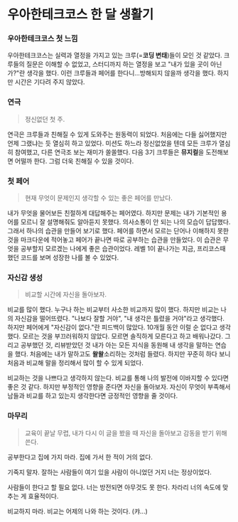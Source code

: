 # 우아한테크코스 한 달 생활기

### 우아한테크코스 첫 느낌

우아한테크코스는 실력과 열정을 가지고 있는 크루(=**코딩 변태**)들이 모인 것 같았다. 크루들의 질문은 이해할 수 없었고, 스터디까지 하는 열정을 보고 "내가 있을 곳이 아닌가?"란 생각을 했다. 이런 크루들과 페어를 한다니...방해되지 않을까 생각을 했다. 하지만 시간은 기다려 주지 않았다.

### 연극

> 정신없던 첫 주.

연극은 크루들과 친해질 수 있게 도와주는 원동력이 되었다. 처음에는 다들 싫어했지만 언제 그랬냐는 듯 열심히 하고 있었다. 미션도 하느라 정신없었을 텐데 모든 크루가 열심히 참여했고, 다른 연극조 보는 재미가 쏠쏠했다. 다음 3기 크루들은 **뮤지컬**을 도전해보면 어떨까 한다. 그럼 더욱 친해질 수 있을 것이다.

### 첫 페어

> 현재 무엇이 문제인지 생각할 수 있는 좋은 페어를 만났다. 

내가 무엇을 물어보든 친절하게 대답해주는 페어였다. 하지만 문제는 내가 기본적인 용어를 모르니 잘 설명해줘도 알아듣지 못했다. 의사소통이 안 되는 나의 모습이 답답했다. 그래서 하나의 습관을 만들어 보기로 했다. 페어를 하면서 모르는 단어나 이해하지 못한 것을 마크다운에 적어놓고 페어가 끝나면 따로 공부하는 습관을 만들었다. 이 습관은 무엇을 공부할지 모르겠는 나에게 좋은 습관이었다. 레벨 1이 끝나가는 지금, 프리코스때 했던 코드를 보며 성장한 나를 볼 수 있었다.

### 자신감 생성

> 비교할 시간에 자신을 돌아보자.

비교를 많이 했다. 누구나 하는 비교부터 사소한 비교까지 많이 했다. 하지만 비교는 나의 자신감을 떨어뜨렸다. "나보다 잘할 거야", "내 생각은 틀렸을 거야"라고 생각했다. 하지만 페어에게 "자신감이 없다."란 피드백이 많았다. 10개월 동안 이럴 순 없다고 생각했다. 모르는 것을 부끄러워하지 않았다. 모르면 솔직하게 모른다고 하고 배워나갔다. 그리고 공부했던 것, 리뷰받았던 것 내가 아는 모든 지식을 동원해 내 생각을 말하는 연습을 했다. 처음에는 내가 말하고도 **왈왈**소리하는 것처럼 들렸다. 하지만 꾸준히 하다 보니 처음과 비교해 말을 정리해서 많이 할 수 있게 되었다. 

비교하는 것을 나쁘다고 생각하지 않는다. 비교를 통해 나의 발전에 이바지할 수 있다면 좋은 것 같다. 하지만 부정적인 영향을 준다면 자신을 돌아보자. 자신이 무엇이 부족해서 남들과 비교를 하고 있는지 생각한다면 긍정적인 영향을 줄 것이다. 

### 마무리

> 교육이 끝날 무렵, 내가  다시 이 글을 봤을 때 자신을 돌아보고 감동을 받기 위해 쓴다.

공부한다고 집에 가지 마라. 집에 가서 한 적이 거의 없다.

기죽지 말자. 잘하는 사람들이 여기 있을 사람이 아니었던 거지 너는 정상이었다.

사람들이 한다고 할 필요 없다. 너는 방전되면 아무것도 못 한다. 차라리 너의 속도에 맞추는 게 효율적이다.

비교하지 마라. 비교는 어제의 나와 하는 것이다. (캬...)